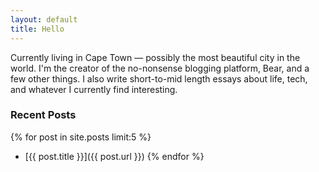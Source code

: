 ```yaml
---
layout: default
title: Hello
---
```


Currently living in Cape Town — possibly the most beautiful city in the world.
I'm the creator of the no-nonsense blogging platform, Bear, and a few other things.
I also write short-to-mid length essays about life, tech, and whatever I currently find interesting.

### Recent Posts
{% for post in site.posts limit:5 %}
  - [{{ post.title }}]({{ post.url }})
{% endfor %}